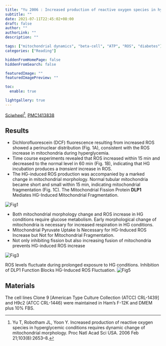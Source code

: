 ```yaml
---
title: "Yu 2006 : Increased production of reactive oxygen species in hyperglycemic conditions requires dynamic change of mitochondrial morphology"
subtitle: ""
date: 2021-07-11T22:45:02+08:00
draft: false
author: ""
authorLink: ""
description: ""

tags: ["mitochondrial dynamics", "beta-cell", "ATP", "ROS", "diabetes"]
categories: ["Reading"]

hiddenFromHomePage: false
hiddenFromSearch: false

featuredImage: ""
featuredImagePreview: ""

toc:
  enable: true

lightgallery: true
---
```


[Sciwheel](https://sciwheel.com/work/#/items/1545629/)[^Yu2006], [PMC1413838](https://www.ncbi.nlm.nih.gov/pmc/articles/PMC1413838/)

[^Yu2006]: Yu T, Robotham JL, Yoon Y. Increased production of reactive oxygen species in hyperglycemic conditions requires dynamic change of mitochondrial morphology. Proc Natl Acad Sci USA. 2006 Feb 21;103(8):2653–8.

<!--more-->

## Results

- Dichlorofluorescein (DCF) fluorescence resulting from increased ROS showed a perinuclear distribution (Fig. 1A), consistent with the ROS increase in mitochondria during hyperglycemia.
- Time course experiments revealed that ROS increased within 15 min and decreased to the normal level in 60 min (Fig. 1B), indicating that HG incubation produces a *transient* increase in ROS.
- The HG-induced ROS production was accompanied by a marked change in mitochondrial morphology. Normal tubular mitochondria became short and small within 15 min, indicating mitochondrial fragmentation (Fig. 1C). The Mitochondrial Fission Protein **DLP1** Mediates HG-Induced Mitochondrial Fragmentation.


![Fig1](https://user-images.githubusercontent.com/40054455/125200124-1b8e0580-e29c-11eb-9e15-09fd11e790d8.png "Figure 1")

- Both mitochondrial morphology change and ROS increase in HG conditions require glucose metabolism. Early morphological change of mitochondria is necessary for increased respiration in HG conditions.
- Mitochondrial Pyruvate Uptake Is Necessary for HG-Induced ROS Increase but Not for Mitochondrial Fragmentation.
- Not only inhibiting fission but also increasing fusion of mitochondria prevents HG-induced ROS increase

![Fig3](https://user-images.githubusercontent.com/40054455/125200461-e2ef2b80-e29d-11eb-9131-1ee95be4e884.png "Figure 3")


ROS levels fluctuate during prolonged exposure to HG conditions. Inhibition of DLP1 Function Blocks HG-Induced ROS Fluctuation.
![Fig5](https://user-images.githubusercontent.com/40054455/125200464-e682b280-e29d-11eb-9139-4567a6ad177c.png "Figure 5")

## Materials

The cell lines Clone 9 [American Type Culture Collection (ATCC) CRL-1439] and H9c2 (ATCC CRL-1446) were maintained in Ham’s F-12K and DMEM plus 10% FBS.
